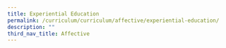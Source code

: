 ```yaml
---
title: Experiential Education
permalink: /curriculum/curriculum/affective/experiential-education/
description: ""
third_nav_title: Affective
---
```

